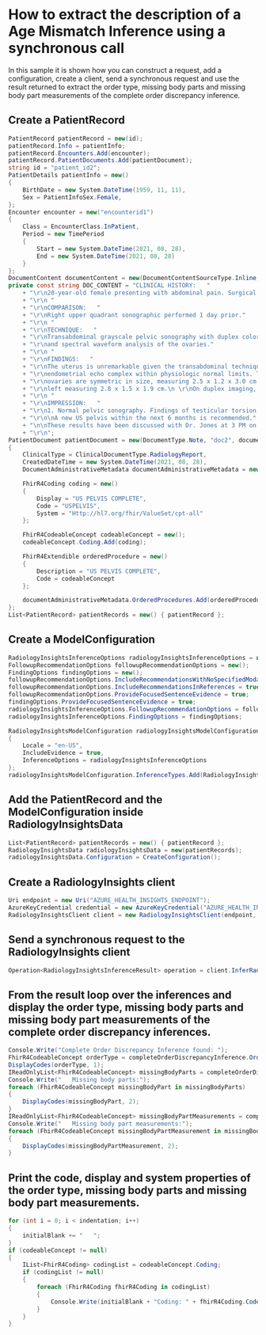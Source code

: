 ﻿# How to extract the description of a Age Mismatch Inference using a synchronous call

In this sample it is shown how you can construct a request, add a configuration, create a client, send a synchronous request and use the result returned to extract the order type, missing body parts and missing body part measurements of the complete order discrepancy inference.

## Create a PatientRecord

```C#
PatientRecord patientRecord = new(id);
patientRecord.Info = patientInfo;
patientRecord.Encounters.Add(encounter);
patientRecord.PatientDocuments.Add(patientDocument);
string id = "patient_id2";
PatientDetails patientInfo = new()
{
    BirthDate = new System.DateTime(1959, 11, 11),
    Sex = PatientInfoSex.Female,
};
Encounter encounter = new("encounterid1")
{
    Class = EncounterClass.InPatient,
    Period = new TimePeriod
    {
        Start = new System.DateTime(2021, 08, 28),
        End = new System.DateTime(2021, 08, 28)
    }
};
DocumentContent documentContent = new(DocumentContentSourceType.Inline, DOC_CONTENT);
private const string DOC_CONTENT = "CLINICAL HISTORY:   "
    + "\r\n20-year-old female presenting with abdominal pain. Surgical history significant for appendectomy."
    + "\r\n "
    + "\r\nCOMPARISON:   "
    + "\r\nRight upper quadrant sonographic performed 1 day prior."
    + "\r\n "
    + "\r\nTECHNIQUE:   "
    + "\r\nTransabdominal grayscale pelvic sonography with duplex color Doppler "
    + "\r\nand spectral waveform analysis of the ovaries."
    + "\r\n "
    + "\r\nFINDINGS:   "
    + "\r\nThe uterus is unremarkable given the transabdominal technique with "
    + "\r\nendometrial echo complex within physiologic normal limits. The "
    + "\r\novaries are symmetric in size, measuring 2.5 x 1.2 x 3.0 cm and the "
    + "\r\nleft measuring 2.8 x 1.5 x 1.9 cm.\n \r\nOn duplex imaging, Doppler signal is symmetric."
    + "\r\n "
    + "\r\nIMPRESSION:   "
    + "\r\n1. Normal pelvic sonography. Findings of testicular torsion."
    + "\r\n\nA new US pelvis within the next 6 months is recommended."
    + "\n\nThese results have been discussed with Dr. Jones at 3 PM on November 5 2020.\n "
    + "\r\n";
PatientDocument patientDocument = new(DocumentType.Note, "doc2", documentContent)
{
    ClinicalType = ClinicalDocumentType.RadiologyReport,
    CreatedDateTime = new System.DateTime(2021, 08, 28),
    DocumentAdministrativeMetadata documentAdministrativeMetadata = new DocumentAdministrativeMetadata();

    FhirR4Coding coding = new()
    {
        Display = "US PELVIS COMPLETE",
        Code = "USPELVIS",
        System = "Http://hl7.org/fhir/ValueSet/cpt-all"
    };

    FhirR4CodeableConcept codeableConcept = new();
    codeableConcept.Coding.Add(coding);

    FhirR4Extendible orderedProcedure = new()
    {
        Description = "US PELVIS COMPLETE",
        Code = codeableConcept
    };

    documentAdministrativeMetadata.OrderedProcedures.Add(orderedProcedure);
};
List<PatientRecord> patientRecords = new() { patientRecord };
```

## Create a ModelConfiguration

```C#
RadiologyInsightsInferenceOptions radiologyInsightsInferenceOptions = new();
FollowupRecommendationOptions followupRecommendationOptions = new();
FindingOptions findingOptions = new();
followupRecommendationOptions.IncludeRecommendationsWithNoSpecifiedModality = true;
followupRecommendationOptions.IncludeRecommendationsInReferences = true;
followupRecommendationOptions.ProvideFocusedSentenceEvidence = true;
findingOptions.ProvideFocusedSentenceEvidence = true;
radiologyInsightsInferenceOptions.FollowupRecommendationOptions = followupRecommendationOptions;
radiologyInsightsInferenceOptions.FindingOptions = findingOptions;

RadiologyInsightsModelConfiguration radiologyInsightsModelConfiguration = new()
{
    Locale = "en-US",
    IncludeEvidence = true,
    InferenceOptions = radiologyInsightsInferenceOptions
};
radiologyInsightsModelConfiguration.InferenceTypes.Add(RadiologyInsightsInferenceType.AgeMismatch);
```

## Add the PatientRecord and the ModelConfiguration inside RadiologyInsightsData

```C#
List<PatientRecord> patientRecords = new() { patientRecord };
RadiologyInsightsData radiologyInsightsData = new(patientRecords);
radiologyInsightsData.Configuration = CreateConfiguration();
```

## Create a RadiologyInsights client

```C#
Uri endpoint = new Uri("AZURE_HEALTH_INSIGHTS_ENDPOINT");
AzureKeyCredential credential = new AzureKeyCredential("AZURE_HEALTH_INSIGHTS_KEY");
RadiologyInsightsClient client = new RadiologyInsightsClient(endpoint, credential);
```

## Send a synchronous request to the RadiologyInsights client

```C#
Operation<RadiologyInsightsInferenceResult> operation = client.InferRadiologyInsights(WaitUntil.Completed, radiologyInsightsData);
```

## From the result loop over the inferences and display the order type, missing body parts and missing body part measurements of the complete order discrepancy inferences.

```C#
Console.Write("Complete Order Discrepancy Inference found: ");
FhirR4CodeableConcept orderType = completeOrderDiscrepancyInference.OrderType;
DisplayCodes(orderType, 1);
IReadOnlyList<FhirR4CodeableConcept> missingBodyParts = completeOrderDiscrepancyInference.MissingBodyParts;
Console.Write("   Missing body parts:");
foreach (FhirR4CodeableConcept missingBodyPart in missingBodyParts)
{
    DisplayCodes(missingBodyPart, 2);
}
IReadOnlyList<FhirR4CodeableConcept> missingBodyPartMeasurements = completeOrderDiscrepancyInference.MissingBodyPartMeasurements;
Console.Write("   Missing body part measurements:");
foreach (FhirR4CodeableConcept missingBodyPartMeasurement in missingBodyPartMeasurements)
{
    DisplayCodes(missingBodyPartMeasurement, 2);
}
```

## Print the code, display and system properties of the order type, missing body parts and missing body part measurements.

```C#
for (int i = 0; i < indentation; i++)
{
    initialBlank += "   ";
}
if (codeableConcept != null)
{
    IList<FhirR4Coding> codingList = codeableConcept.Coding;
    if (codingList != null)
    {
        foreach (FhirR4Coding fhirR4Coding in codingList)
        {
            Console.Write(initialBlank + "Coding: " + fhirR4Coding.Code + ", " + fhirR4Coding.Display + " (" + fhirR4Coding.System + ")");
        }
    }
}
```